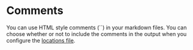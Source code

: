 



# Comments

You can use HTML style comments (``) in your markdown files. You can choose whether or not to include the comments in the output when you configure the [locations file](locations.md). 
